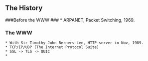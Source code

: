 ## The History ##
###Before the WWW ###
    * ARPANET, Packet Switching, 1969.

### The WWW ###
    * With Sir Timothy John Berners-Lee, HTTP-server in Nov, 1989.
    * TCP/IP/UDP (The Internet Protocol Suite)
    * SSL -> TLS -> QUIC
    * 

